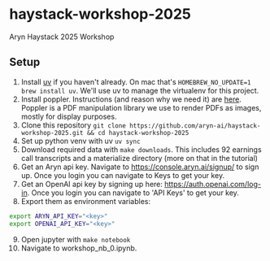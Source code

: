 # haystack-workshop-2025
Aryn Haystack 2025 Workshop

## Setup
1. Install [uv](https://docs.astral.sh/uv/getting-started/installation/#__tabbed_1_1) if you haven't already. On mac that's `HOMEBREW_NO_UPDATE=1 brew install uv`. We'll use uv to manage the virtualenv for this project.
2. Install poppler. Instructions (and reason why we need it) are [here](https://pdf2image.readthedocs.io/en/latest/installation.html). Poppler is a PDF manipulation library we use to render PDFs as images, mostly for display purposes.
3. Clone this repository `git clone https://github.com/aryn-ai/haystack-workshop-2025.git && cd haystack-workshop-2025`
4. Set up python venv with uv `uv sync`
5. Download required data with `make downloads`. This includes 92 earnings call transcripts and a materialize directory (more on that in the tutorial)
6. Get an Aryn api key. Navigate to https://console.aryn.ai/signup/ to sign up. Once you login you can navigate to Keys to get your key. 
7. Get an OpenAI api key by signing up here: https://auth.openai.com/log-in. Once you login you can navigate to 'API Keys' to get your key. 
8. Export them as environment variables:

```bash
export ARYN_API_KEY="<key>"
export OPENAI_API_KEY="<key>"
```

9. Open jupyter with `make notebook`
10. Navigate to workshop_nb_0.ipynb.
